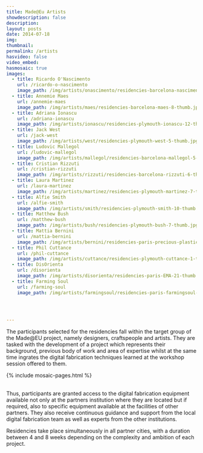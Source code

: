 ```yaml
---
title: Made@Eu Artists
showdescription: false
description: 
layout: posts
date: 2014-07-18
img: 
thumbnail: 
permalink: /artists
hasvideo: false
video_embed: 
hasmosaic: true  
images:
  - title: Ricardo O'Nascimento  
    url: /ricardo-o-nascimento 
    image_path: /img/artists/onascimento/residencies-barcelona-nascimento-thumb.jpg 
  - title: Annemie Maes 
    url: /annemie-maes
    image_path: /img/artists/maes/residencies-barcelona-maes-8-thumb.jpg
  - title: Adriana Ionascu 
    url: /adriana-ionascu 
    image_path: /img/artists/ionascu/residencies-plymouth-ionascu-12-thumb.jpg
  - title: Jack West
    url: /jack-west
    image_path: /img/artists/west/residencies-plymouth-west-5-thumb.jpg
  - title: Ludovic Mallegol
    url: /ludovic-mallegol
    image_path: /img/artists/mallegol/residencies-barcelona-mallegol-5-thumb.jpg 
  - title: Cristian Rizzuti
    url: /cristian-rizzuti 
    image_path: /img/artists/rizzuti/residencies-barcelona-rizzuti-6-thumb.jpg
  - title: Laura Martinez
    url: /laura-martinez 
    image_path: /img/artists/martinez/residencies-plymouth-martinez-7-thumb.jpg
  - title: Alfie Smith 
    url: /alfie-smith 
    image_path: /img/artists/smith/residencies-plymouth-smith-10-thumb.jpg
  - title: Matthew Bush
    url: /matthew-bush  
    image_path: /img/artists/bush/residencies-plymouth-bush-7-thumb.jpg  
  - title: Mattia Bernini
    url: /mattia-bernini
    image_path: /img/artists/bernini/residencies-paris-precious-plastic-10-thumb.jpg 
  - title: Phil Cuttance
    url: /phil-cuttance   
    image_path: /img/artists/cuttance/residencies-plymouth-cuttance-1-thumb.jpg
  - title: DisOrienta 
    url: /disorienta
    image_path: /img/artists/disorienta/residencies-paris-EMA-21-thumb.jpg 
  - title: Farming Soul
    url: /farming-soul
    image_path: /img/artists/farmingsoul/residencies-paris-farmingsoul-0-thumb.png

  
                                     

---
```

The participants selected for the residencies fall within the target group of the Made@EU project, namely designers, craftspeople and artists. They are tasked with the development of a project which represents their background, previous body of work and area of expertise whilst at the same time ingrates the digital fabrication techniques learned at the workshop session offered to them.

{% include mosaic-pages.html %}

<br>
Thus, participants are granted access to the digital fabrication equipment available not only at the partners institution where they are located but if required, also to specific equipment available at the facilities of other partners. They also receive continuous guidance and support from the local digital fabrication team as well as experts from the other institutions.

Residencies take place simultaneously in all partner cities, with a duration between 4 and 8 weeks depending on the complexity and ambition of each project.  



